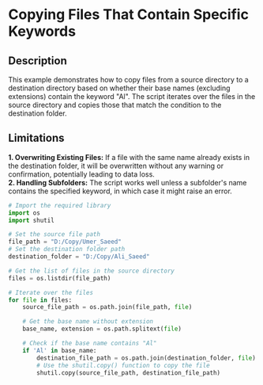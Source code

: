 # Copying Files That Contain Specific Keywords

## Description

This example demonstrates how to copy files from a source directory to a destination directory based on whether their base names (excluding extensions) contain the keyword "Al". The script iterates over the files in the source directory and copies those that match the condition to the destination folder.

## Limitations

**1. Overwriting Existing Files:** If a file with the same name already exists in the destination folder, it will be overwritten without any warning or confirmation, potentially leading to data loss.<br>
**2. Handling Subfolders:** The script works well unless a subfolder's name contains the specified keyword, in which case it might raise an error.


```python
# Import the required library
import os
import shutil

# Set the source file path
file_path = "D:/Copy/Umer_Saeed"
# Set the destination folder path
destination_folder = "D:/Copy/Ali_Saeed"

# Get the list of files in the source directory
files = os.listdir(file_path)

# Iterate over the files
for file in files:
    source_file_path = os.path.join(file_path, file)

    # Get the base name without extension
    base_name, extension = os.path.splitext(file)

    # Check if the base name contains "Al"
    if 'Al' in base_name:
        destination_file_path = os.path.join(destination_folder, file)
        # Use the shutil.copy() function to copy the file
        shutil.copy(source_file_path, destination_file_path)
```
